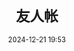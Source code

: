 ---
title: 友人帐
date: 2024-12-21 19:53
type: 'link'
cover: https://pic.3gbizhi.com/uploadmark/20241203/8fcb10a2efb87c3f86f309f0c7d5d4bc.jpg
top_img: https://pic.3gbizhi.com/uploadmark/20241203/8fcb10a2efb87c3f86f309f0c7d5d4bc.jpg
---